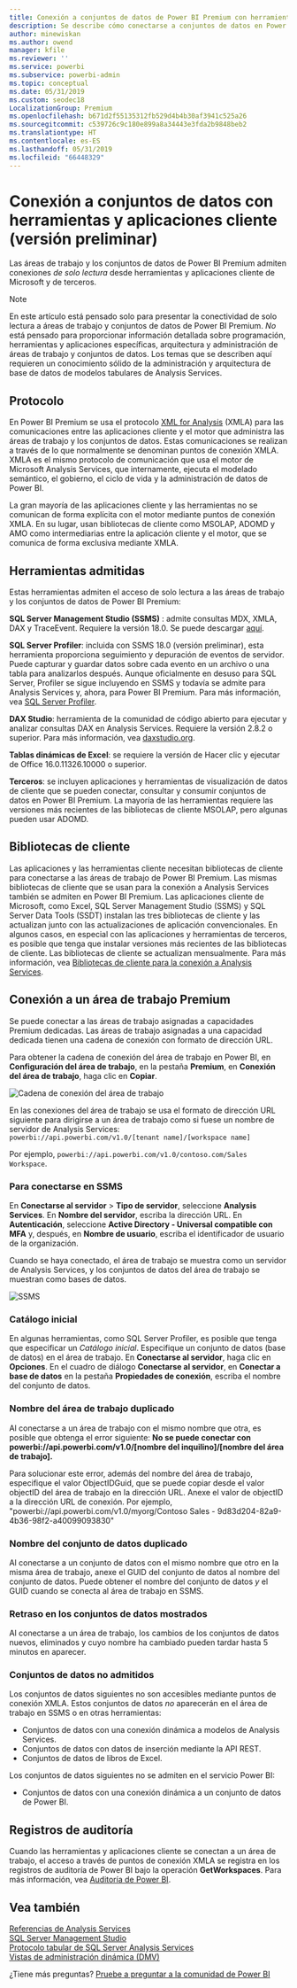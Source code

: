 ```yaml
---
title: Conexión a conjuntos de datos de Power BI Premium con herramientas y aplicaciones cliente (versión preliminar)
description: Se describe cómo conectarse a conjuntos de datos en Power BI Premium desde herramientas y aplicaciones cliente.
author: minewiskan
ms.author: owend
manager: kfile
ms.reviewer: ''
ms.service: powerbi
ms.subservice: powerbi-admin
ms.topic: conceptual
ms.date: 05/31/2019
ms.custom: seodec18
LocalizationGroup: Premium
ms.openlocfilehash: b671d2f55135312fb529d4b4b30af3941c525a26
ms.sourcegitcommit: c539726c9c180e899a8a34443e3fda2b9848beb2
ms.translationtype: HT
ms.contentlocale: es-ES
ms.lasthandoff: 05/31/2019
ms.locfileid: "66448329"
---
```

# <a name="connect-to-datasets-with-client-applications-and-tools-preview"></a>Conexión a conjuntos de datos con herramientas y aplicaciones cliente (versión preliminar)

Las áreas de trabajo y los conjuntos de datos de Power BI Premium admiten conexiones *de solo lectura* desde herramientas y aplicaciones cliente de Microsoft y de terceros. 

> [!NOTE]
> En este artículo está pensado solo para presentar la conectividad de solo lectura a áreas de trabajo y conjuntos de datos de Power BI Premium. *No* está pensado para proporcionar información detallada sobre programación, herramientas y aplicaciones específicas, arquitectura y administración de áreas de trabajo y conjuntos de datos. Los temas que se describen aquí requieren un conocimiento sólido de la administración y arquitectura de base de datos de modelos tabulares de Analysis Services.

## <a name="protocol"></a>Protocolo

En Power BI Premium se usa el protocolo [XML for Analysis](https://docs.microsoft.com/bi-reference/xmla/xml-for-analysis-xmla-reference) (XMLA) para las comunicaciones entre las aplicaciones cliente y el motor que administra las áreas de trabajo y los conjuntos de datos. Estas comunicaciones se realizan a través de lo que normalmente se denominan puntos de conexión XMLA. XMLA es el mismo protocolo de comunicación que usa el motor de Microsoft Analysis Services, que internamente, ejecuta el modelado semántico, el gobierno, el ciclo de vida y la administración de datos de Power BI. 

La gran mayoría de las aplicaciones cliente y las herramientas no se comunican de forma explícita con el motor mediante puntos de conexión XMLA. En su lugar, usan bibliotecas de cliente como MSOLAP, ADOMD y AMO como intermediarias entre la aplicación cliente y el motor, que se comunica de forma exclusiva mediante XMLA.


## <a name="supported-tools"></a>Herramientas admitidas

Estas herramientas admiten el acceso de solo lectura a las áreas de trabajo y los conjuntos de datos de Power BI Premium:

**SQL Server Management Studio (SSMS)** : admite consultas MDX, XMLA, DAX y TraceEvent. Requiere la versión 18.0. Se puede descargar [aquí](https://docs.microsoft.com/sql/ssms/download-sql-server-management-studio-ssms). 

**SQL Server Profiler**: incluida con SSMS 18.0 (versión preliminar), esta herramienta proporciona seguimiento y depuración de eventos de servidor. Puede capturar y guardar datos sobre cada evento en un archivo o una tabla para analizarlos después. Aunque oficialmente en desuso para SQL Server, Profiler se sigue incluyendo en SSMS y todavía se admite para Analysis Services y, ahora, para Power BI Premium. Para más información, vea [SQL Server Profiler](https://docs.microsoft.com/sql/tools/sql-server-profiler/sql-server-profiler).

**DAX Studio**: herramienta de la comunidad de código abierto para ejecutar y analizar consultas DAX en Analysis Services. Requiere la versión 2.8.2 o superior. Para más información, vea [daxstudio.org](https://daxstudio.org/).

**Tablas dinámicas de Excel**: se requiere la versión de Hacer clic y ejecutar de Office 16.0.11326.10000 o superior.

**Terceros**: se incluyen aplicaciones y herramientas de visualización de datos de cliente que se pueden conectar, consultar y consumir conjuntos de datos en Power BI Premium. La mayoría de las herramientas requiere las versiones más recientes de las bibliotecas de cliente MSOLAP, pero algunas pueden usar ADOMD.

## <a name="client-libraries"></a>Bibliotecas de cliente

Las aplicaciones y las herramientas cliente necesitan bibliotecas de cliente para conectarse a las áreas de trabajo de Power BI Premium. Las mismas bibliotecas de cliente que se usan para la conexión a Analysis Services también se admiten en Power BI Premium. Las aplicaciones cliente de Microsoft, como Excel, SQL Server Management Studio (SSMS) y SQL Server Data Tools (SSDT) instalan las tres bibliotecas de cliente y las actualizan junto con las actualizaciones de aplicación convencionales. En algunos casos, en especial con las aplicaciones y herramientas de terceros, es posible que tenga que instalar versiones más recientes de las bibliotecas de cliente. Las bibliotecas de cliente se actualizan mensualmente. Para más información, vea [Bibliotecas de cliente para la conexión a Analysis Services](https://docs.microsoft.com/azure/analysis-services/analysis-services-data-providers).

## <a name="connecting-to-a-premium-workspace"></a>Conexión a un área de trabajo Premium

Se puede conectar a las áreas de trabajo asignadas a capacidades Premium dedicadas. Las áreas de trabajo asignadas a una capacidad dedicada tienen una cadena de conexión con formato de dirección URL. 

Para obtener la cadena de conexión del área de trabajo en Power BI, en **Configuración del área de trabajo**, en la pestaña **Premium**, en **Conexión del área de trabajo**, haga clic en **Copiar**.

![Cadena de conexión del área de trabajo](media/service-premium-connect-tools/connect-tools-workspace-connection.png)

En las conexiones del área de trabajo se usa el formato de dirección URL siguiente para dirigirse a un área de trabajo como si fuese un nombre de servidor de Analysis Services:   
`powerbi://api.powerbi.com/v1.0/[tenant name]/[workspace name]` 

Por ejemplo, `powerbi://api.powerbi.com/v1.0/contoso.com/Sales Workspace`.

### <a name="to-connect-in-ssms"></a>Para conectarse en SSMS

En **Conectarse al servidor** > **Tipo de servidor**, seleccione **Analysis Services**. En **Nombre del servidor**, escriba la dirección URL. En **Autenticación**, seleccione **Active Directory - Universal compatible con MFA** y, después, en **Nombre de usuario**, escriba el identificador de usuario de la organización. 

Cuando se haya conectado, el área de trabajo se muestra como un servidor de Analysis Services, y los conjuntos de datos del área de trabajo se muestran como bases de datos.  

![SSMS](media/service-premium-connect-tools/connect-tools-ssms.png)

### <a name="initial-catalog"></a>Catálogo inicial

En algunas herramientas, como SQL Server Profiler, es posible que tenga que especificar un *Catálogo inicial*. Especifique un conjunto de datos (base de datos) en el área de trabajo. En **Conectarse al servidor**, haga clic en **Opciones**. En el cuadro de diálogo **Conectarse al servidor**, en **Conectar a base de datos** en la pestaña **Propiedades de conexión**, escriba el nombre del conjunto de datos.

### <a name="duplicate-workspace-name"></a>Nombre del área de trabajo duplicado

Al conectarse a un área de trabajo con el mismo nombre que otra, es posible que obtenga el error siguiente: **No se puede conectar con powerbi://api.powerbi.com/v1.0/[nombre del inquilino]/[nombre del área de trabajo].**

Para solucionar este error, además del nombre del área de trabajo, especifique el valor ObjectIDGuid, que se puede copiar desde el valor objectID del área de trabajo en la dirección URL. Anexe el valor de objectID a la dirección URL de conexión. Por ejemplo, "powerbi://api.powerbi.com/v1.0/myorg/Contoso Sales - 9d83d204-82a9-4b36-98f2-a40099093830"

### <a name="duplicate-dataset-name"></a>Nombre del conjunto de datos duplicado

Al conectarse a un conjunto de datos con el mismo nombre que otro en la misma área de trabajo, anexe el GUID del conjunto de datos al nombre del conjunto de datos. Puede obtener el nombre del conjunto de datos *y* el GUID cuando se conecta al área de trabajo en SSMS. 

### <a name="delay-in-datasets-shown"></a>Retraso en los conjuntos de datos mostrados

Al conectarse a un área de trabajo, los cambios de los conjuntos de datos nuevos, eliminados y cuyo nombre ha cambiado pueden tardar hasta 5 minutos en aparecer. 

### <a name="unsupported-datasets"></a>Conjuntos de datos no admitidos

Los conjuntos de datos siguientes no son accesibles mediante puntos de conexión XMLA. Estos conjuntos de datos *no* aparecerán en el área de trabajo en SSMS o en otras herramientas: 

- Conjuntos de datos con una conexión dinámica a modelos de Analysis Services. 
- Conjuntos de datos con datos de inserción mediante la API REST.
- Conjuntos de datos de libros de Excel. 

Los conjuntos de datos siguientes no se admiten en el servicio Power BI:   

- Conjuntos de datos con una conexión dinámica a un conjunto de datos de Power BI.

## <a name="audit-logs"></a>Registros de auditoría 

Cuando las herramientas y aplicaciones cliente se conectan a un área de trabajo, el acceso a través de puntos de conexión XMLA se registra en los registros de auditoría de Power BI bajo la operación **GetWorkspaces**. Para más información, vea [Auditoría de Power BI](service-admin-auditing.md).

## <a name="see-also"></a>Vea también

[Referencias de Analysis Services](https://docs.microsoft.com/bi-reference/#pivot=home&panel=home-all)   
[SQL Server Management Studio](https://docs.microsoft.com/sql/ssms/sql-server-management-studio-ssms)   
[Protocolo tabular de SQL Server Analysis Services](https://docs.microsoft.com/openspecs/sql_server_protocols/ms-ssas-t/b98ed40e-c27a-4988-ab2d-c9c904fe13cf)   
[Vistas de administración dinámica (DMV)](https://docs.microsoft.com/sql/analysis-services/instances/use-dynamic-management-views-dmvs-to-monitor-analysis-services)   


¿Tiene más preguntas? [Pruebe a preguntar a la comunidad de Power BI](https://community.powerbi.com/)
